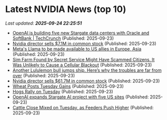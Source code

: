 # Latest NVIDIA News (top 10)
_Last updated: **2025-09-24 22:25:51**_

- [OpenAI is building five new Stargate data centers with Oracle and SoftBank | TechCrunch](https://techcrunch.com/2025/09/23/openai-is-building-five-new-stargate-data-centers-with-oracle-and-softbank/) (Published: 2025-09-23)
- [Nvidia director sells $7.1M in common stock](https://thefly.com/permalinks/entry.php/id4202133/NVDA-Nvidia-director-sells-M-in-common-stock) (Published: 2025-09-23)
- [Meta's Llama to be made available to US allies in Europe, Asia](https://biztoc.com/x/e91d62861344d7ed) (Published: 2025-09-23)
- [Sim Farm Found by Secret Service Might Have Scammed Citizens. It Was Unlikely to Cause a Cellular Blackout](https://biztoc.com/x/20f39d09b2335cc0) (Published: 2025-09-23)
- [Another Lululemon bull jumps ship. Here’s why the troubles are far from over](https://biztoc.com/x/c3b07115542cba5e) (Published: 2025-09-23)
- [Nvidia director sells $61.7M in common stock](https://thefly.com/permalinks/entry.php/id4202132/NVDA-Nvidia-director-sells-M-in-common-stock) (Published: 2025-09-23)
- [Wheat Posts Tuesday Gains](https://biztoc.com/x/c4046030d2764d3b) (Published: 2025-09-23)
- [Hogs Rally on Tuesday](https://biztoc.com/x/a6f1669a764d63a6) (Published: 2025-09-23)
- [OpenAI expands Stargate AI project with five US sites](https://biztoc.com/x/f3a22e4d8951b39b) (Published: 2025-09-23)
- [Cattle Close Mixed on Tuesday, as Feeders Push Higher](https://biztoc.com/x/0f20724e326982f9) (Published: 2025-09-23)
